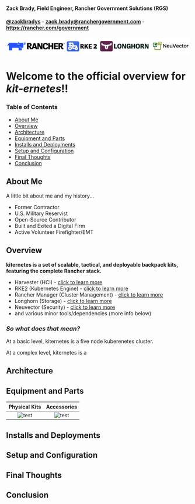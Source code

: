 #### Zack Brady, Field Engineer, Rancher Government Solutions (RGS)
#### [@zackbradys](https://twitter.com/zackbradys) - zack.brady@ranchergovernment.com - https://rancher.com/government

![rancher-long-banner](images/rgs-banner-rounded.png)

# **Welcome to the official overview for *kit-ernetes*!!**

### Table of Contents
  * [About Me](#about-me)
  * [Overview](#overview)
  * [Architecture](#architecture)
  * [Equipment and Parts](#equipment-and-parts)
  * [Installs and Deployments](#installs-and-deployments)
  * [Setup and Configuration](#setup-and-configuration)
  * [Final Thoughts](#final-thoughts)
  * [Conclusion](#conclusion)

## About Me

A little bit about me and my history...

- Former Contractor
- U.S. Military Reservist
- Open-Source Contributor
- Built and Exited a Digital Firm
- Active Volunteer Firefighter/EMT

## Overview

**kiternetes is a set of scalable, tactical, and deployable backpack kits, featuring the complete Rancher stack.**

- Harvester (HCI) - [click to learn more](https://www.rancher.com/products/harvester)
- RKE2 (Kubernetes Engine) - [click to learn more](https://www.rancher.com/products/rke)
- Rancher Manager (Cluster Management) - [click to learn more](https://www.rancher.com/products/rancher)
- Longhorn (Storage) - [click to learn more](https://www.rancher.com/products/longhorn)
- Neuvector (Security) - [click to learn more](https://ranchergovernment.com/neuvector)
- and various minor tools/dependencies (more info below)

### *So what does that mean?*

At a basic level, kiternetes is a five node kuberenetes cluster.

At a complex level, kiternetes is a


## Architecture



## Equipment and Parts

Physical Kits        |         Accessories
:-------------------------:|:-------------------------:
![test](images/kiternetes-parts-kits.jpg) |  ![test](images/kiternetes-parts-accessories.jpg)


## Installs and Deployments



## Setup and Configuration



## Final Thoughts



## Conclusion



